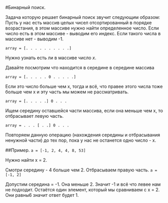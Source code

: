 #Бинарный поиск. 

Задача которую решает бинарный поиск звучит следующим образом:
Пусть у нас есть массив целых чисел отсортированный в порядке возрастания, в этом массиве нужно найти определенное число. 
Если число есть в этом массиве - выводим его индекс. Если такого числа в массиве нет - выводим -1.

``` array = [. . . . . . . . . .] ```

Нужно узнать есть ли в массиве число *x*.

Давайте посмотрим что находится в середине в середине массива

``` array = [. . . . . 0 . . . . .] ```

Если это число больше чем x, тогда и всё, что правее этого числа тоже больше чем x и эту часть мы можем не рассматривать.

``` array = [. . . . .] 0 . . . ```

Ищем середину оставшейся части массива, если она меньше чем х, то отбрасывает левую часть.

``` array = . . . [ . .] 0 . . . ```

Повторяем данную операцию (нахождения середины и отбрасывания ненужной части) до тех пор, пока у нас не останется одно число - х.

##Пример.
```a = [-1, 2, 4, 4, 8, 53]```

Нужно найти x = 2.

Смотри середину - 4 больше чем 2. Отбрасываем правую часть.
```a = [-1, 2]```

Допустим середина = -1. Она меньше 2. Значит -1 и всё что левее нам не подходит. Остаётся один элемент, который мы сравниваем с x = 2. Они равны6 значит ответ будет 1.
